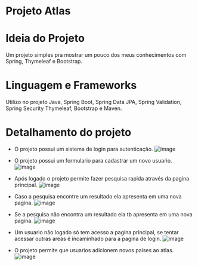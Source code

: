 # Projeto Atlas
# Ideia do Projeto
Um projeto simples pra mostrar um pouco dos meus conhecimentos com Spring, Thymeleaf e Bootstrap.

# Linguagem e Frameworks
Utilizo no projeto Java, Spring Boot, Spring Data JPA, Spring Validation, Spring Security Thymeleaf, Bootstrap e Maven.

# Detalhamento do projeto
- O projeto possui um sistema de login para autenticação.
![image](https://user-images.githubusercontent.com/104327368/169197536-793e37d5-47cb-4a9b-b4c0-95b5635be12a.png)

- O projeto possui um formulario para cadastrar um novo usuario.
![image](https://user-images.githubusercontent.com/104327368/169197612-0a98e6b3-4ad1-4fb6-9fd3-df6a70c7a711.png)

- Após logado o projeto permite fazer pesquisa rapida através da pagina principal.
![image](https://user-images.githubusercontent.com/104327368/169197732-1aedc5db-6535-4098-b136-36f498135d12.png)

- Caso a pesquisa encontre um resultado ela apresenta em uma nova pagina.
![image](https://user-images.githubusercontent.com/104327368/169199363-d98c25de-a68f-4d57-abd6-68d25f9493c4.png)

- Se a pesquisa não encontra um resultado ela tb apresenta em uma nova pagina.
![image](https://user-images.githubusercontent.com/104327368/169199489-a61d13b9-8a82-420f-b6ab-259dc20f98e9.png)

- Um usuario não logado só tem acesso a pagina principal, se tentar acessar outras areas é incaminhado para a pagina de login.
![image](https://user-images.githubusercontent.com/104327368/169198883-2ed6a617-93a6-449e-b7b9-d94becb8d8d6.png)

- O projeto permite que usuarios adicionem novos países ao atlas.
![image](https://user-images.githubusercontent.com/104327368/169198005-8cd601ad-3fcb-49f0-8359-c3da0781e3aa.png)


